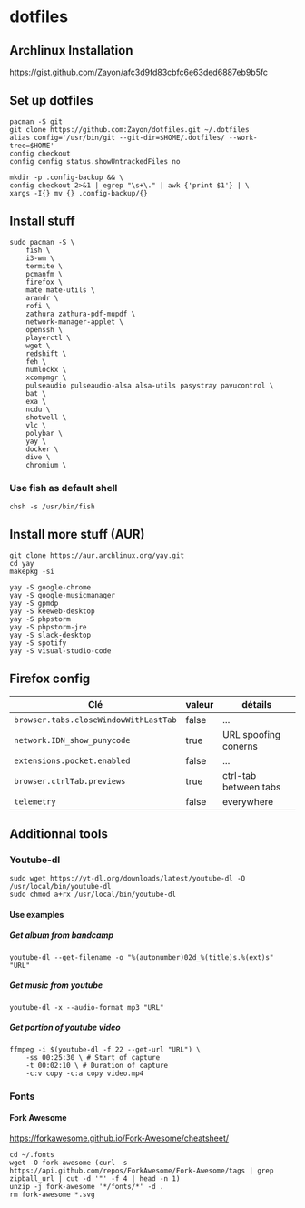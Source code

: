 # dotfiles

## Archlinux Installation

https://gist.github.com/Zayon/afc3d9fd83cbfc6e63ded6887eb9b5fc

## Set up dotfiles

```
pacman -S git
git clone https://github.com:Zayon/dotfiles.git ~/.dotfiles
alias config='/usr/bin/git --git-dir=$HOME/.dotfiles/ --work-tree=$HOME'
config checkout
config config status.showUntrackedFiles no
```

```
mkdir -p .config-backup && \
config checkout 2>&1 | egrep "\s+\." | awk {'print $1'} | \
xargs -I{} mv {} .config-backup/{}
```

## Install stuff

```
sudo pacman -S \
    fish \
    i3-wm \
    termite \
    pcmanfm \
    firefox \
    mate mate-utils \
    arandr \
    rofi \
    zathura zathura-pdf-mupdf \
    network-manager-applet \
    openssh \
    playerctl \
    wget \
    redshift \
    feh \
    numlockx \
    xcompmgr \
    pulseaudio pulseaudio-alsa alsa-utils pasystray pavucontrol \
    bat \
    exa \
    ncdu \
    shotwell \
    vlc \
    polybar \
    yay \
    docker \
    dive \
    chromium \
```

### Use fish as default shell
`chsh -s /usr/bin/fish`

## Install more stuff (AUR)
```
git clone https://aur.archlinux.org/yay.git
cd yay
makepkg -si

yay -S google-chrome
yay -S google-musicmanager
yay -S gpmdp
yay -S keeweb-desktop
yay -S phpstorm
yay -S phpstorm-jre
yay -S slack-desktop
yay -S spotify
yay -S visual-studio-code
```

## Firefox config

| Clé | valeur | détails |
| --- | ------ | ------- |
| `browser.tabs.closeWindowWithLastTab` | false | ... |
| `network.IDN_show_punycode` | true |  URL spoofing conerns |
| `extensions.pocket.enabled` | false | ... |
| `browser.ctrlTab.previews` | true | ctrl-tab between tabs |
| `telemetry` | false | everywhere |

## Additionnal tools

### Youtube-dl

```
sudo wget https://yt-dl.org/downloads/latest/youtube-dl -O /usr/local/bin/youtube-dl
sudo chmod a+rx /usr/local/bin/youtube-dl
```

#### Use examples

##### Get album from bandcamp
`youtube-dl --get-filename -o "%(autonumber)02d_%(title)s.%(ext)s" "URL"`

##### Get music from youtube
`youtube-dl -x --audio-format mp3 "URL"`

##### Get portion of youtube video
```
ffmpeg -i $(youtube-dl -f 22 --get-url "URL") \
    -ss 00:25:30 \ # Start of capture
    -t 00:02:10 \ # Duration of capture
    -c:v copy -c:a copy video.mp4
```

### Fonts

#### Fork Awesome

https://forkawesome.github.io/Fork-Awesome/cheatsheet/

```
cd ~/.fonts
wget -O fork-awesome (curl -s https://api.github.com/repos/ForkAwesome/Fork-Awesome/tags | grep zipball_url | cut -d '"' -f 4 | head -n 1)
unzip -j fork-awesome '*/fonts/*' -d .
rm fork-awesome *.svg
```
